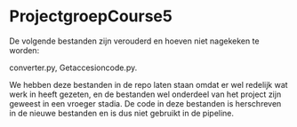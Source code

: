 # ProjectgroepCourse5

De volgende bestanden zijn verouderd en hoeven niet nagekeken te worden: 

converter.py, Getaccesioncode.py.

We hebben deze bestanden in de repo laten staan omdat er wel redelijk wat werk in heeft gezeten, 
en de bestanden wel onderdeel van het project zijn geweest in een vroeger stadia. 
De code in deze bestanden is herschreven in de nieuwe bestanden en is dus niet gebruikt in de pipeline.

